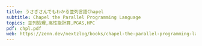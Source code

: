 ```yaml
---
title: うさぎさんでもわかる並列言語Chapel
subtitle: Chapel the Parallel Programming Language
topics: 並列処理,高性能計算,PGAS,HPC
pdf: chpl.pdf
web: https://zenn.dev/nextzlog/books/chapel-the-parallel-programming-language
---
```

